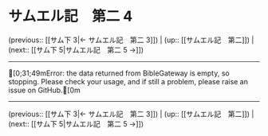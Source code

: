 # サムエル記　第二 4

(previous:: [[サム下 3|← サムエル記　第二 3]]) | (up:: [[サムエル記　第二]]) | (next:: [[サム下 5|サムエル記　第二 5 →]])

***
[0;31;49mError: the data returned from BibleGateway is empty, so stopping. Please check your usage, and if still a problem, please raise an issue on GitHub.[0m

***

(previous:: [[サム下 3|← サムエル記　第二 3]]) | (up:: [[サムエル記　第二]]) | (next:: [[サム下 5|サムエル記　第二 5 →]])
